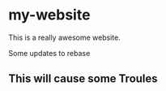 # my-website

This is a really awesome website.

Some updates to rebase

## This will cause some Troules



